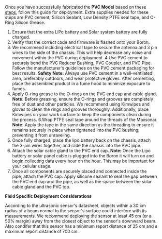 Once you have successfully fabricated the **PVC Model** based on these [steps](https://github.com/COAST-Lab/Open-Water-Level/tree/ac8e949a22b2f5b2a5e1ccd7503b6fde46d579b2/Fabrication/PVC-Enclosure), follow this guide for deployment. Extra supplies needed for these steps are PVC cement, Silicon Sealant, Low Density PTFE seal tape, and O-Ring Silicon Grease.
1. Ensure that the extra LiPo battery and Solar system battery are fully charged.
2. Verify that the correct code and firmware is flashed onto your Boron.
3. We recommend including electrical tape to secure the antenna and 3 pin wires to the side of the chassis. This will help decrease any noise and movement within the PVC during deployment. 
4.Use PVC cement to securely bond the PVC Reducer Bushing, PVC Coupler, and PVC Pipe. Follow the manufacturer's guidelines on the PVC cement packaging for best results. **Safety Note:** Always use PVC cement in a well-ventilated area, preferably outdoors, and wear protective gloves. After cementing, place the assembled product in a fume hood to minimize exposure to fumes.
5. Apply O-ring grease to the O-rings on the PVC end cap and cable gland. **Note:** Before greasing, ensure the O-rings and grooves are completely free of dust and other particles. We recommend using Kimwipes and gloves to clean the rings and grooves thoroughly. Additionally, place Kimwipes on your work surface to keep the components clean during the process.
6.Wrap PTFE seal tape around the threads of the Maxsonar. **Note:** Apply the tape in the same direction as the threading to ensure it remains securely in place when tightened into the PVC bushing, preventing it from unraveling.
7. Once fully charged, place the lipo battery back on the chassis, attach the 3-pin wires together, and slide the chassis into the PVC pipe. 
8. Attach the solar cable gland to the PVC end cap. **Note:** Once the Lipo battery or solar panel cable is plugged into the Boron it will turn on and begin collecting data every hour on the hour. This may be important for your cellular usage. 
9. Once all components are securely placed and connected inside the pipe, attach the PVC cap. Apply silicone sealant to seal the gap between the PVC end cap and the pipe, as well as the space between the solar cable gland and the PVC top.

**Field Specific Deployment Considerations**

According to the ultrasonic sensor's datasheet, objects within a 30 cm radius of a beam normal to the sensor's surface could interfere with its measurements. We recommend deploying the sensor at least 45 cm (or a 50% margin) away from the closest object to the sensor's downward beam. Also condifer that this sensor has a minimum report distance of 25 cm and a maximum report distance of 700 cm. 
